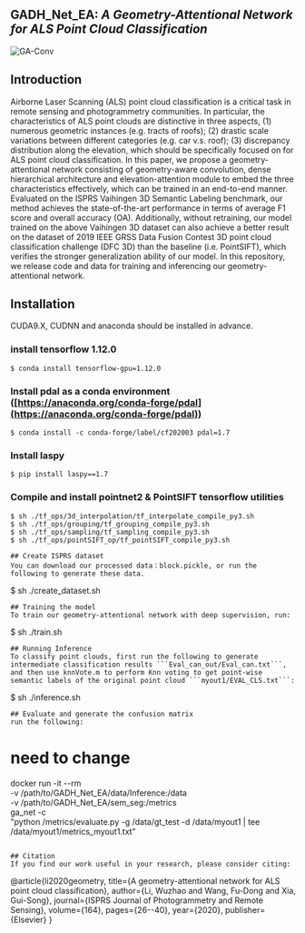 ## GADH_Net_EA: *A Geometry-Attentional Network for ALS Point Cloud Classification*
![GA-Conv](https://github.com/WuzhaoLee/GADH_Net_EA/blob/master/doc/GA-Conv.png)
## Introduction
Airborne Laser Scanning (ALS) point cloud classification is a critical task in remote sensing and
photogrammetry communities. In particular, the characteristics of ALS point clouds are distinctive
in three aspects, (1) numerous geometric instances (e.g. tracts of roofs); (2) drastic scale variations
between different categories (e.g. car v.s. roof); (3) discrepancy distribution along the elevation,
which should be specifically focused on for ALS point cloud classification. In this paper, we propose
a geometry-attentional network consisting of geometry-aware convolution, dense hierarchical architecture
and elevation-attention module to embed the three characteristics effectively, which can be
trained in an end-to-end manner. Evaluated on the ISPRS Vaihingen 3D Semantic Labeling benchmark,
our method achieves the state-of-the-art performance in terms of average F1 score and overall
accuracy (OA). Additionally, without retraining, our model trained on the above Vaihingen 3D dataset
can also achieve a better result on the dataset of 2019 IEEE GRSS Data Fusion Contest 3D point cloud
classification challenge (DFC 3D) than the baseline (i.e. PointSIFT), which verifies the stronger generalization
ability of our model.
In this repository, we release code and data for training and inferencing our geometry-attentional network.
## Installation
CUDA9.X, CUDNN and anaconda should be installed in advance.
### install tensorflow 1.12.0
``` 
$ conda install tensorflow-gpu=1.12.0
```
### Install pdal as a conda environment ([https://anaconda.org/conda-forge/pdal](https://anaconda.org/conda-forge/pdal))
```
$ conda install -c conda-forge/label/cf202003 pdal=1.7
```
### Install laspy
```
$ pip install laspy==1.7
```
### Compile and install pointnet2 & PointSIFT tensorflow utilities
```
$ sh ./tf_ops/3d_interpolation/tf_interpolate_compile_py3.sh
$ sh ./tf_ops/grouping/tf_grouping_compile_py3.sh
$ sh ./tf_ops/sampling/tf_sampling_compile_py3.sh
$ sh ./tf_ops/pointSIFT_op/tf_pointSIFT_compile_py3.sh

## Create ISPRS dataset
You can download our processed data：block.pickle, or run the following to generate these data.
```
$ sh ./create_dataset.sh
```
## Training the model
To train our geometry-attentional network with deep supervision, run:
```
$ sh ./train.sh
```
## Running Inference
To classify point clouds, first run the following to generate intermediate classification results ```Eval_can_out/Eval_can.txt```, and then use knnVote.m to perform Knn voting to get point-wise semantic labels of the original point cloud ```myout1/EVAL_CLS.txt```:
```
$ sh ./inference.sh
```
## Evaluate and generate the confusion matrix
run the following:
```
# need to change
docker run -it --rm \
    -v /path/to/GADH_Net_EA/data/Inference:/data \
    -v /path/to/GADH_Net_EA/sem_seg:/metrics \
    ga_net -c \
   "python /metrics/evaluate.py -g /data/gt_test -d /data/myout1 | tee /data/myout1/metrics_myout1.txt"
```

## Citation
If you find our work useful in your research, please consider citing:
```
@article{li2020geometry,
  title={A geometry-attentional network for ALS point cloud classification},
  author={Li, Wuzhao and Wang, Fu-Dong and Xia, Gui-Song},
  journal={ISPRS Journal of Photogrammetry and Remote Sensing},
  volume={164},
  pages={26--40},
  year={2020},
  publisher={Elsevier}
}
```
